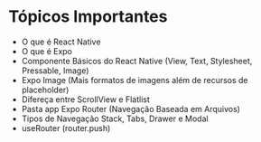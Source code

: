 # Tópicos Importantes

- O que é React Native
- O que é Expo
- Componente Básicos do React Native (View, Text, Stylesheet, Pressable, Image)
- Expo Image (Mais formatos de imagens além de recursos de placeholder)
- Difereça entre ScrollView e Flatlist
- Pasta app Expo Router (Navegação Baseada em Arquivos)
- Tipos de Navegação Stack, Tabs, Drawer e Modal
- useRouter (router.push)